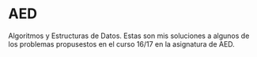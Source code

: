 # AED
Algoritmos y Estructuras de Datos.
Estas son mis soluciones a algunos de los problemas propusestos en el curso 16/17 en la asignatura de AED.
